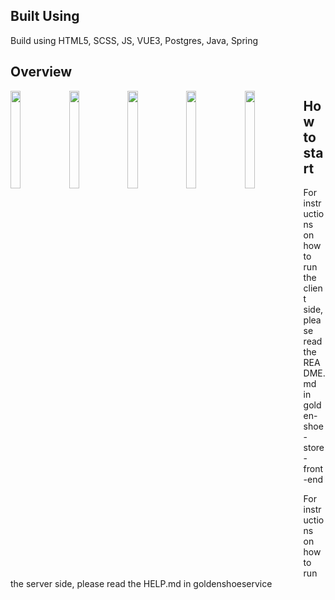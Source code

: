 ## Built Using

Build using HTML5, SCSS, JS, VUE3, Postgres, Java, Spring  

## Overview

<img src="https://i.imgur.com/VrxPdeF.png" width="18%" height="20%" align="left">  
<img src="https://i.imgur.com/NNadYnb.png" width="18%" height="20%" align="left">
<img src="https://i.imgur.com/MMXkGqK.png" width="18%" height="20%" align="left">
<img src="https://i.imgur.com/rBlSV60.png" width="18%" height="20%" align="left">
<img src="https://i.imgur.com/9EMie4k.png" width="18%" height="20%" align="left">  


## How to start  

For instructions on how to run the client side, please read the README.md in
golden-shoe-store-front-end

For instructions on how to run the server side, please read the HELP.md in
goldenshoeservice
